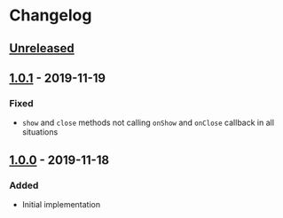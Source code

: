 # Changelog

## [Unreleased][]

## [1.0.1][] - 2019-11-19

### Fixed

- `show` and `close` methods not calling `onShow` and `onClose` callback in all situations

## [1.0.0][] - 2019-11-18

### Added

- Initial implementation


[Unreleased]: https://github.com/niksy/statua-dialog/compare/v1.0.1...HEAD
[1.0.1]: https://github.com/niksy/statua-dialog/compare/v1.0.0...v1.0.1
[1.0.0]: https://github.com/niksy/statua-dialog/tree/v1.0.0
